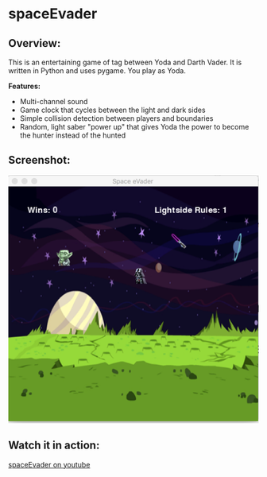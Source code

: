 # spaceEvader


## Overview:
This is an entertaining game of tag between Yoda and Darth Vader.  It is written in Python and uses pygame.  You play as Yoda.


**Features:**
* Multi-channel sound
* Game clock that cycles between the light and dark sides
* Simple collision detection between players and boundaries
* Random, light saber "power up" that gives Yoda the power to become the hunter instead of the hunted

## Screenshot:
![Typical](/images/spaceEvader.png)

## Watch it in action:
[spaceEvader on youtube](https://www.youtube.com/watch?v=4AinK77hhKg)
